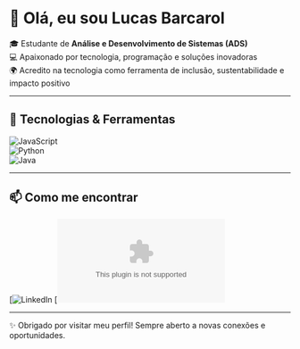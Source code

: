 # 👋 Olá, eu sou Lucas Barcarol  

🎓 Estudante de **Análise e Desenvolvimento de Sistemas (ADS)**  
💻 Apaixonado por tecnologia, programação e soluções inovadoras  
🌍 Acredito na tecnologia como ferramenta de inclusão, sustentabilidade e impacto positivo  

---

## 🚀 Tecnologias & Ferramentas

![JavaScript](https://img.shields.io/badge/JavaScript-F7DF1E?style=for-the-badge&logo=javascript&logoColor=black)  
![Python](https://img.shields.io/badge/Python-3776AB?style=for-the-badge&logo=python&logoColor=white)  
![Java](https://img.shields.io/badge/Java-007396?style=for-the-badge&logo=java&logoColor=white)  

---

## 📫 Como me encontrar  

[![LinkedIn](www.linkedin.com/in/lucasbarcarol)
[![Email](Lucasbarcaol@gmail.com)

---
✨ Obrigado por visitar meu perfil! Sempre aberto a novas conexões e oportunidades.

